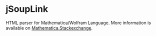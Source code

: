 # jSoupLink
HTML parser for Mathematica/Wolfram Language. More information is available on [Mathematica.Stackexchange](http://mathematica.stackexchange.com/questions/71914/extract-information-from-html-using-css-selectors).
